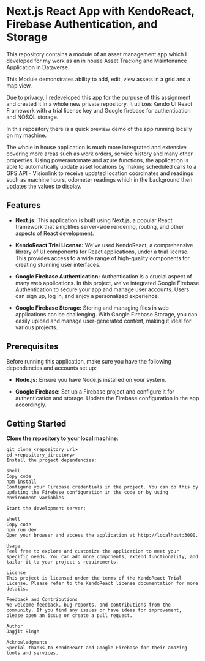 # Next.js React App with KendoReact, Firebase Authentication, and Storage

This repository contains a module of an asset management app which I developed for my work as an in house Asset Tracking and Maintenance Application in Dataverse.

This Module demonstrates ability to add, edit, view assets in a grid and a map view.

Due to privacy, I redeveloped this app for the purpuse of this assignment and created it in a whole new private repository. It utilizes Kendo UI React Framework with a trial license key and Google firebase for authentication and NOSQL storage.

In this repository there is a quick preview demo of the app running locally on my machine.

The whole in house application is much more intergrated and extensive covering more areas such as work orders, service history and many other properties.
Using powerautomate and azure functions, the application is able to automatically update asset locations by making scheduled calls to a GPS API - Visionlink to receive updated location coordinates and readings such as machine hours, odometer readings which in the background then updates the values to display.

## Features

- **Next.js:** This application is built using Next.js, a popular React framework that simplifies server-side rendering, routing, and other aspects of React development.

- **KendoReact Trial License:** We've used KendoReact, a comprehensive library of UI components for React applications, under a trial license. This provides access to a wide range of high-quality components for creating stunning user interfaces.

- **Google Firebase Authentication:** Authentication is a crucial aspect of many web applications. In this project, we've integrated Google Firebase Authentication to secure your app and manage user accounts. Users can sign up, log in, and enjoy a personalized experience.

- **Google Firebase Storage:** Storing and managing files in web applications can be challenging. With Google Firebase Storage, you can easily upload and manage user-generated content, making it ideal for various projects.

## Prerequisites

Before running this application, make sure you have the following dependencies and accounts set up:

- **Node.js:** Ensure you have Node.js installed on your system.

- **Google Firebase:** Set up a Firebase project and configure it for authentication and storage. Update the Firebase configuration in the app accordingly.

## Getting Started


**Clone the repository to your local machine**:

   ```shell
   git clone <repository_url>
   cd <repository_directory>
Install the project dependencies:

shell
Copy code
npm install
Configure your Firebase credentials in the project. You can do this by updating the Firebase configuration in the code or by using environment variables.

Start the development server:

shell
Copy code
npm run dev
Open your browser and access the application at http://localhost:3000.

Usage
Feel free to explore and customize the application to meet your specific needs. You can add more components, extend functionality, and tailor it to your project's requirements.

License
This project is licensed under the terms of the KendoReact Trial License. Please refer to the KendoReact license documentation for more details.

Feedback and Contributions
We welcome feedback, bug reports, and contributions from the community. If you find any issues or have ideas for improvement, please open an issue or create a pull request.

Author
Jagjit Singh  

Acknowledgments
Special thanks to KendoReact and Google Firebase for their amazing tools and services.
